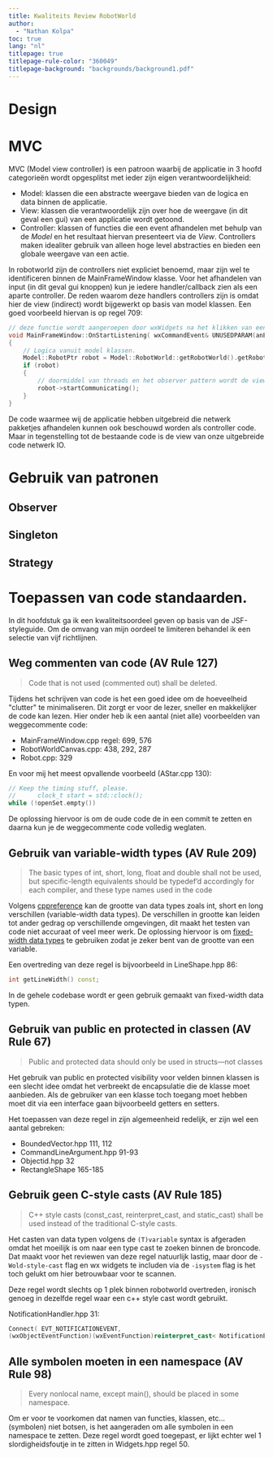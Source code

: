 ```yaml
---
title: Kwaliteits Review RobotWorld
author:
  - "Nathan Kolpa"
toc: true
lang: "nl"
titlepage: true
titlepage-rule-color: "360049"
titlepage-background: "backgrounds/background1.pdf"
---
```


# Design

# MVC

MVC (Model view controller) is een patroon waarbij de applicatie in 3 hoofd categorieën wordt opgesplitst
met ieder zijn eigen verantwoordelijkheid:

- Model: klassen die een abstracte weergave bieden van de logica en data binnen de applicatie.
- View: klassen die verantwoordelijk zijn over hoe de weergave (in dit geval een gui) van een applicatie wordt getoond.
- Controller: klassen of functies die een event afhandelen met behulp van de *Model* en het resultaat hiervan
  presenteert via de *View*.
  Controllers maken idealiter gebruik van alleen hoge level abstracties en bieden een globale weergave van een actie.

In robotworld zijn de controllers niet expliciet benoemd, maar zijn wel te identificeren binnen de MainFrameWindow
klasse.
Voor het afhandelen van input (in dit geval gui knoppen) kun je iedere handler/callback zien als een aparte controller.
De reden waarom deze handlers controllers zijn is omdat hier de view (indirect) wordt bijgewerkt op basis van model
klassen.
Een goed voorbeeld hiervan is op regel 709:

```cpp
// deze functie wordt aangeroepen door wxWidgets na het klikken van een knop.
void MainFrameWindow::OnStartListening( wxCommandEvent& UNUSEDPARAM(anEvent))
{
    // Logica vanuit model klassen.
    Model::RobotPtr robot = Model::RobotWorld::getRobotWorld().getRobot( "Robot");
    if (robot)
    {
        // doormiddel van threads en het observer pattern wordt de view bijgewerkt.
        robot->startCommunicating();
    }
}
```

De code waarmee wij de applicatie hebben uitgebreid die netwerk pakketjes afhandelen kunnen ook beschouwd worden als controller code.
Maar in tegenstelling tot de bestaande code is de view van onze uitgebreide code netwerk IO.

# Gebruik van patronen

## Observer

## Singleton

## Strategy

# Toepassen van code standaarden.

In dit hoofdstuk ga ik een kwaliteitsoordeel geven op basis van de JSF-styleguide.
Om de omvang van mijn oordeel te limiteren behandel ik een selectie van vijf richtlijnen.

## Weg commenten van code (AV Rule 127)

> Code that is not used (commented out) shall be deleted.

Tijdens het schrijven van code is het een goed idee om de hoeveelheid "clutter" te minimaliseren.
Dit zorgt er voor de lezer, sneller en makkelijker de code kan lezen.
Hier onder heb ik een aantal (niet alle) voorbeelden van weggecommente code:

- MainFrameWindow.cpp regel: 699, 576
- RobotWorldCanvas.cpp: 438, 292, 287
- Robot.cpp: 329

En voor mij het meest opvallende voorbeeld (AStar.cpp 130):

```cpp
// Keep the timing stuff, please.
//		clock_t start = std::clock();
while (!openSet.empty())
```

De oplossing hiervoor is om de oude code de in een commit te zetten en daarna kun je de weggecommente code volledig
weglaten.

## Gebruik van variable-width types (AV Rule 209)

> The basic types of int, short, long, float and double shall not be used, but specific-length equivalents should be
> typedef’d accordingly for each compiler, and these type names used in
> the code

Volgens [cppreference](https://en.cppreference.com/w/cpp/language/types) kan de grootte van data types zoals int, short
en long verschillen (variable-width data types).
De verschillen in grootte kan leiden tot ander gedrag op verschillende omgevingen, dit maakt het testen van code niet
accuraat of veel meer werk.
De oplossing hiervoor is om [fixed-width data types](https://en.cppreference.com/w/cpp/types/integer) te gebruiken zodat
je zeker bent van de grootte van een variable.

Een overtreding van deze regel is bijvoorbeeld in LineShape.hpp 86:

```cpp
int getLineWidth() const;
```

In de gehele codebase wordt er geen gebruik gemaakt van fixed-width data typen.

## Gebruik van public en protected in classen (AV Rule 67)

> Public and protected data should only be used in structs—not classes

Het gebruik van public en protected visibility voor velden binnen klassen is een slecht idee omdat het verbreekt de
encapsulatie die de klasse moet aanbieden.
Als de gebruiker van een klasse toch toegang moet hebben moet dit via een interface gaan bijvoorbeeld getters en
setters.

Het toepassen van deze regel in zijn algemeenheid redelijk, er zijn wel een aantal gebreken:

- BoundedVector.hpp 111, 112
- CommandLineArgument.hpp 91-93
- Objectid.hpp 32
- RectangleShape 165-185

## Gebruik geen C-style casts (AV Rule 185)

> C++ style casts (const_cast, reinterpret_cast, and static_cast) shall be used instead of the
> traditional C-style casts.

Het casten van data typen volgens de `(T)variable` syntax is afgeraden omdat het moeilijk is om naar een type cast te
zoeken binnen de broncode.
Dat maakt voor het reviewen van deze regel natuurlijk lastig, maar door de `-Wold-style-cast` flag en wx widgets te
includen via de `-isystem` flag is het toch gelukt om hier betrouwbaar voor te scannen.

Deze regel wordt slechts op 1 plek binnen robotworld overtreden, ironisch genoeg in dezelfde regel waar een c++ style
cast wordt gebruikt.

NotificationHandler.hpp 31:

```cpp
Connect( EVT_NOTIFICATIONEVENT,
(wxObjectEventFunction)(wxEventFunction)reinterpret_cast< NotificationEventFunction >( &NotificationHandler::OnNotificationEvent));
```

## Alle symbolen moeten in een namespace (AV Rule 98)

> Every nonlocal name, except main(), should be placed in some namespace.

Om er voor te voorkomen dat namen van functies, klassen, etc... (symbolen) niet botsen, is het aangeraden om alle
symbolen in een namespace te zetten.
Deze regel wordt goed toegepast, er lijkt echter wel 1 slordigheidsfoutje in te zitten in Widgets.hpp regel 50.
